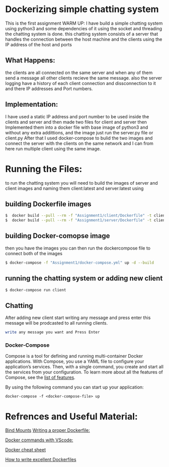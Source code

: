 # Dockerizing simple chatting system 

This is the first assignment  WARM UP:
I have build a simple chatting system using python3 and some dependencies of it using the socket and threading the chatting system is done.
this chatting system consists of a server that handles the connection between the host machine and the clients using the IP address of the host and ports

## What Happens:
the clients are all connected on the same server and when any of them send a message all other clients recieve the same message.
also the server logging have a history of each client connection and dissconnection to it and there IP addresses and Port numbers.

## Implementation:
I have used a static IP address and port number to be used inside the clients and server and then made two files for client and server 
then Implemented them into a docker file with base image of python3 and without any extra addittions, and the image just run the server.py file or client.py
After that I used docker-compose to bulid the two images and connect the server with the clients on the same network and I can from here run multiple client using the same image.

# Running the Files:
to run the chatting system you will need to build the images of server and client images and naming them client:latest and server:latest using 
## building Dockerfile images
```bash
$  docker build --pull --rm -f "Assignment1/client/Dockerfile" -t client:latest "Assignment1/client" 
$  docker build --pull --rm -f "Assignment1/server/Dockerfile" -t client:latest "Assignment1/server" 
```

## building Docker-comopse image

then you have the images you can then run the dockercompose file to connect both of the images 
```bash
$ docker-compose -f "Assignment1/docker-compose.yml" up -d --build
```
## running the chatting system or adding new client
```bash
$ docker-compose run client
```
## Chatting
After adding new client start writing any message and press enter this message will be prodcasted to all running clients.
```bash
write any message you want and Press Enter
```




### Docker-Compose

Compose is a tool for defining and running multi-container Docker applications. With Compose, you use a YAML file to configure your application’s services. Then, with a single command, you create and start all the services from your configuration. To learn more about all the features of Compose, see the [list of features](https://docs.docker.com/compose/overview/#features).

By using the following command you can start up your application:

```
docker-compose -f <docker-compose-file> up
```



# Refrences and Useful Material:

[Bind Mounts](https://docs.docker.com/storage/bind-mounts/)
[Writing a proper Dockerfile:](https://docs.docker.com/engine/reference/builder/)

[Docker commands with VScode:](https://github.com/Microsoft/vscode-docker)

[Docker cheat sheet](https://github.com/wsargent/docker-cheat-sheet)

[How to write excellent Dockerfiles](https://rock-it.pl/how-to-write-excellent-dockerfiles/)

